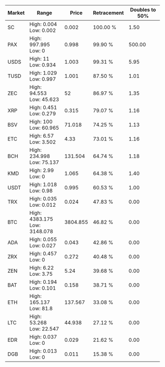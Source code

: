 | Market | Range | Price| Retracement | Doubles to 50% |
| --- | --- | --- | --- | --- |
| SC | High: 0.004<br />Low: 0.002 | 0.002 | 100.00 % | 1.50 |
| PAX | High: 997.995<br />Low: 0 | 0.998 | 99.90 % | 500.00 |
| USDS | High: 11<br />Low: 0.934 | 1.003 | 99.31 % | 5.95 |
| TUSD | High: 1.029<br />Low: 0.997 | 1.001 | 87.50 % | 1.01 |
| ZEC | High: 94.553<br />Low: 45.623 | 52 | 86.97 % | 1.35 |
| XRP | High: 0.451<br />Low: 0.279 | 0.315 | 79.07 % | 1.16 |
| BSV | High: 100<br />Low: 60.965 | 71.018 | 74.25 % | 1.13 |
| ETC | High: 6.57<br />Low: 3.502 | 4.33 | 73.01 % | 1.16 |
| BCH | High: 234.998<br />Low: 75.137 | 131.504 | 64.74 % | 1.18 |
| KMD | High: 2.99<br />Low: 0 | 1.065 | 64.38 % | 1.40 |
| USDT | High: 1.018<br />Low: 0.98 | 0.995 | 60.53 % | 1.00 |
| TRX | High: 0.035<br />Low: 0.012 | 0.024 | 47.83 % | 0.00 |
| BTC | High: 4383.175<br />Low: 3148.078 | 3804.855 | 46.82 % | 0.00 |
| ADA | High: 0.055<br />Low: 0.027 | 0.043 | 42.86 % | 0.00 |
| ZRX | High: 0.457<br />Low: 0 | 0.272 | 40.48 % | 0.00 |
| ZEN | High: 6.22<br />Low: 3.75 | 5.24 | 39.68 % | 0.00 |
| BAT | High: 0.194<br />Low: 0.101 | 0.158 | 38.71 % | 0.00 |
| ETH | High: 165.137<br />Low: 81.8 | 137.567 | 33.08 % | 0.00 |
| LTC | High: 53.268<br />Low: 22.547 | 44.938 | 27.12 % | 0.00 |
| EDR | High: 0.037<br />Low: 0 | 0.029 | 21.62 % | 0.00 |
| DGB | High: 0.013<br />Low: 0 | 0.011 | 15.38 % | 0.00 |
